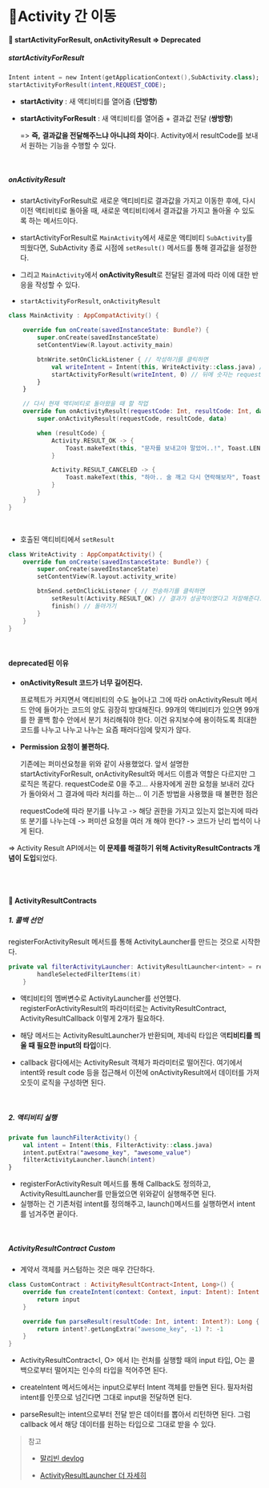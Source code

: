 # 🚩Activity 간 이동

####  📌 startActivityForResult, onActivityResult => Deprecated

##### startActivityForResult

```kotlin
Intent intent = new Intent(getApplicationContext(),SubActivity.class);
startActivityForResult(intent,REQUEST_CODE);
```

+ **startActivity** : 새 액티비티를 열어줌 (**단방향**)

+ **startActivityForResult** : 새 액티비티를 열어줌 + 결과값 전달 (**쌍방향**)

  => **즉,** **결과값을 전달해주느냐 아니냐의 차이**다. Activity에서 resultCode를 보내서 원하는 기능을 수행할 수 있다.

<br>

##### onActivityResult

+ startActivityForResult로 새로운 액티비티로 결과값을 가지고 이동한 후에, 다시 이전 액티비티로 돌아올 때, 새로운 액티비티에서 결과값을 가지고 돌아올 수 있도록 하는 메서드이다.
+ startActivityForResult로 `MainActivity`에서 새로운 액티비티 `SubActivity`를 띄웠다면, SubActivity 종료 시점에 `setResult()` 메서드를 통해 결과값을 설정한다.
+ 그리고 `MainActivity`에서 **onActivityResult**로 전달된 결과에 따라 이에 대한 반응을 작성할 수 있다. 

+ `startActivityForResult`, `onActivityResult`

```kotlin
class MainActivity : AppCompatActivity() {

    override fun onCreate(savedInstanceState: Bundle?) {
        super.onCreate(savedInstanceState)
        setContentView(R.layout.activity_main)

        btnWrite.setOnClickListener { // 작성하기를 클릭하면
            val writeIntent = Intent(this, WriteActivity::class.java) // 이동할 액티비티를 Intent에 담음
            startActivityForResult(writeIntent, 0) // 뒤에 숫자는 requestCode (이 숫자는 다음 포스팅에서 배울 예정, 지금은 아무 숫자나 넣으면 됨)
        }
    }

    // 다시 현재 액티비티로 돌아왔을 때 할 작업
    override fun onActivityResult(requestCode: Int, resultCode: Int, data: Intent?) {
        super.onActivityResult(requestCode, resultCode, data)

        when (resultCode) {
            Activity.RESULT_OK -> {
                Toast.makeText(this, "문자를 보내고야 말았어..!", Toast.LENGTH_SHORT).show()
            }

            Activity.RESULT_CANCELED -> {
                Toast.makeText(this, "하아.. 술 깨고 다시 연락해보자", Toast.LENGTH_SHORT).show()
            }
        }
    }
}
```

<br>

+ 호출된 액티비티에서 `setResult`

```kotlin
class WriteActivity : AppCompatActivity() {
    override fun onCreate(savedInstanceState: Bundle?) {
        super.onCreate(savedInstanceState)
        setContentView(R.layout.activity_write)

        btnSend.setOnClickListener { // 전송하기를 클릭하면
            setResult(Activity.RESULT_OK) // 결과가 성공적이였다고 저장해준다.
            finish() // 돌아가기
        }
    }
}
```

<br>

#### **deprecated된 이유**

+ **onActivityResult 코드가 너무 길어진다.**

  프로젝트가 커지면서 액티비티의 수도 늘어나고 그에 따라 onActivityResult 메서드 안에 들어가는 코드의 양도 굉장히 방대해진다. 99개의 액티비티가 있으면 99개를 한 콜백 함수 안에서 분기 처리해줘야 한다. 이건 유지보수에 용이하도록 최대한 코드를 나누고 나누고 나누는 요즘 패러다임에 맞지가 않다.

+ **Permission 요청이 불편하다.**

  기존에는 퍼미션요청을 위와 같이 사용했었다. 앞서 설명한 startActivityForResult, onActivityResult와 메서드 이름과 역할은 다르지만 그 로직은 똑같다. requestCode로 0을 주고... 사용자에게 권한 요청을 보내러 갔다가 돌아와서 그 결과에 따라 처리를 하는... 이 기존 방법을 사용했을 때 불편한 점은 

  requestCode에 따라 분기를 나누고 -> 해당 권한을 가지고 있는지 없는지에 따라 또 분기를 나누는데 -> 퍼미션 요청을 여러 개 해야 한다? -> 코드가 난리 법석이 나게 된다.

=> Activity Result API에서는 **이 문제를 해결하기 위해 ActivityResultContracts 개념이 도입**되었다.

<br><br>

#### 📌 ActivityResultContracts

##### 1. 콜백 선언

registerForActivityResult 메서드를 통해 ActivityLauncher를 만드는 것으로 시작한다.

```kotlin
private val filterActivityLauncher: ActivityResultLauncher<intent> = registerForActivityResult(ActivityResultContracts.StartActivityForResult()) {
        handleSelectedFilterItems(it)
    } 
```

+ 액티비티의 멤버변수로 ActivityLauncher를 선언했다. registerForActivityResult의 파라미터로는 ActivityResultContract, ActivityResultCallback 이렇게 2개가 필요하다.

+ 해당 메서드는 ActivityResultLauncher가 반환되며, <T> 제네릭 타입은 액**티비티를 띄울 때 필요한 input의 타입**이다.

+ callback 람다에서는 ActivityResult 객체가 파라미터로 떨어진다. 여기에서 intent와 result code 등을 접근해서 이전에 onActivityResult에서 데이터를 가져오듯이 로직을 구성하면 된다.

<br>

##### 2. 액티비티 실행

```kotlin
private fun launchFilterActivity() {
    val intent = Intent(this, FilterActivity::class.java)
    intent.putExtra("awesome_key", "awesome_value")
    filterActivityLauncher.launch(intent) 
}
```

+ registerForActivityResult 메서드를 통해 Callback도 정의하고, ActivityResultLauncher를 만들었으면 위와같이 실행해주면 된다.
+ 실행하는 건 기존처럼 intent를 정의해주고, launch()메서드를 실행하면서 intent를 넘겨주면 끝이다.

<br>

##### ActivityResultContract Custom

+ 계약서 객체를 커스텀하는 것은 매우 간단하다.

```kotlin
class CustomContract : ActivityResultContract<Intent, Long>() {
    override fun createIntent(context: Context, input: Intent): Intent {
        return input
    }

    override fun parseResult(resultCode: Int, intent: Intent?): Long {
        return intent?.getLongExtra("awesome_key", -1) ?: -1
    }
}
```

+ ActivityResultContract\<I, O> 에서 I는 런처를 실행할 때의 input 타입, O는 콜백으로부터 떨어지는 인수의 타입을 적어주면 된다.

+ createIntent 메서드에서는 input으로부터 Intent 객체를 만들면 된다. 필자처럼 intent를 인풋으로 넘긴다면 그대로 input을 전달하면 된다.

+ parseResult는 intent으로부터 전달 받은 데이터를 뽑아서 리턴하면 된다. 그럼 callback 에서 해당 데이터를 원하는 타입으로 그대로 받을 수 있다.





> 참고  
>
> + [말리빈 devlog](https://modelmaker.tistory.com/18)
>
> + [ActivityResultLauncher 더 자세히](https://onlyfor-me-blog.tistory.com/342)

